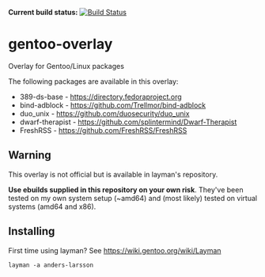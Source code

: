 **Current build status:** [![Build Status](https://travis-ci.org/anders-larsson/gentoo-overlay.svg)](https://travis-ci.org/anders-larsson/gentoo-overlay)

gentoo-overlay
==============

Overlay for Gentoo/Linux packages

The following packages are available in this overlay:

* 389-ds-base - https://directory.fedoraproject.org
* bind-adblock - https://github.com/Trellmor/bind-adblock
* duo_unix - https://github.com/duosecurity/duo_unix
* dwarf-therapist - https://github.com/splintermind/Dwarf-Therapist
* FreshRSS - https://github.com/FreshRSS/FreshRSS

## Warning

This overlay is not official but is available in layman's repository.

**Use ebuilds supplied in this repository on your own risk**. They've been tested on my own system setup (~amd64) and (most likely) tested on virtual systems (amd64 and x86).

## Installing

First time using layman? See https://wiki.gentoo.org/wiki/Layman

    layman -a anders-larsson
